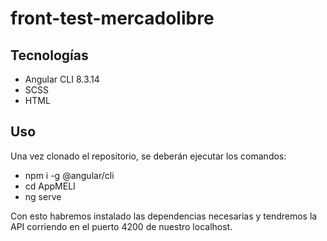 # front-test-mercadolibre

## Tecnologías
- Angular CLI 8.3.14
- SCSS
- HTML

## Uso
Una vez clonado el repositorio, se deberán ejecutar los comandos:
- npm i -g @angular/cli
- cd AppMELI
- ng serve

Con esto habremos instalado las dependencias necesarias y tendremos la API corriendo en el puerto 4200 de nuestro localhost.
